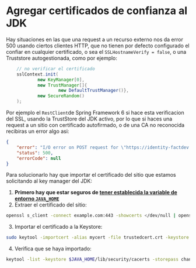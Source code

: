 # Agregar certificados de confianza al JDK

Hay situaciones en las que una request a un recurso externo nos da error 500 usando ciertos clientes HTTP, que no tienen por defecto configurado el confiar en cualquier certificado, o sea el `SSLHostnameVerify = false`,  o una Truststore autogestionada, como por ejemplo:
```java
	// no verificar el certificado
	sslContext.init(
			new KeyManager[0],
			new TrustManager[]{
					new DefaultTrustManager()},
			new SecureRandom()
	);
```
Por ejemplo el `RestClient`de Spring Framework 6 si hace esta verificacion del SSL, usando la TrustStore del JDK activo, por lo que si haces una request a un sitio con certificado autofirmado, o de una CA no reconocida recibiras un error algo asi:
```json
{ 
	"error": "I/O error on POST request for \"https://identity-factdev.novaguard.pro/oauth2/token\": PKIX path building failed: sun.security.provider.certpath.SunCertPathBuilderException: unable to find valid certification path to requested target", 
	"status": 500, 
	"errorCode": null 
}
```
Para solucionarlo hay que importar el certificado del sitio que estamos solicitando al key manager del JDK:
1. **Primero hay que estar seguros de [tener establecida la variable de entorno `JAVA_HOME`](https://iluvstderr.github.io/?path=dev/java/como-establecer-el-JAVA_HOME.md)** 
2. Extraer el certificado del sitio: 
```sh
openssl s_client -connect example.com:443 -showcerts </dev/null | openssl x509 -outform pem > trustedcert.crt
```
3. Importar el certificado a la Keystore:
```sh
sudo keytool -importcert -alias mycert -file trustedcert.crt -keystore $JAVA_HOME/lib/security/cacerts -storepass changeit
```
4. Verifica que se haya importado:
```sh
keytool -list -keystore $JAVA_HOME/lib/security/cacerts -storepass changeit | grep mycert
```
